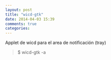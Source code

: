 ```yaml
---
layout: post
title: "wicd-gtk"
date: 2014-04-03 15:39
comments: true
categories: 
---
```

Applet de wicd para el area de notificación (tray)

>$ wicd-gtk -a

